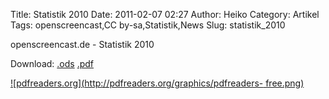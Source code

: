 Title: Statistik 2010
Date: 2011-02-07 02:27
Author: Heiko
Category: Artikel
Tags: openscreencast,CC by-sa,Statistik,News
Slug: statistik_2010

openscreencast.de - Statistik 2010

Download: [.ods](http://www.openscreencast.de/pictures/statistik_2010.ods "ods
Download Link" )
[.pdf](http://www.openscreencast.de/pictures/statistik_2010.pdf "pdf Download
Link" )

[![pdfreaders.org](http://pdfreaders.org/graphics/pdfreaders-
free.png)](http://pdfreaders.org/)

